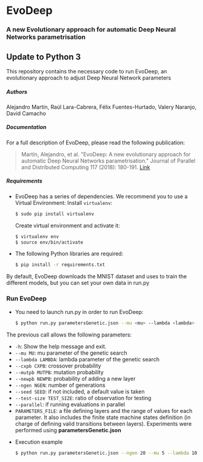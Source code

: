 # EvoDeep
### A new Evolutionary approach for automatic Deep Neural Networks parametrisation

## Update to Python 3

This repository contains the necessary code to run EvoDeep, an evolutionary approach to adjust Deep Neural Network parameters

##### Authors

Alejandro Martín, Raúl Lara-Cabrera, Félix Fuentes-Hurtado, Valery Naranjo, David Camacho

##### Documentation
For a full description of EvoDeep, please read the following publication:

> Martín, Alejandro, et al. "EvoDeep: A new evolutionary approach for automatic Deep Neural Networks parametrisation." Journal of Parallel and Distributed Computing 117 (2018): 180-191. [Link]

[Link]: https://www.researchgate.net/publication/320307342_EvoDeep_a_new_Evolutionary_approach_for_automatic_Deep_Neural_Networks_parametrisation


##### Requirements
- EvoDeep has a series of dependencies. We recommend you to use a Virtual Environment:
    Install `virtualenv`:
    ```sh
    $ sudo pip install virtualenv
    ```
    Create virtual environment and activate it:
    ```sh
    $ virtualenv env
    $ source env/bin/activate
    ```
- The following Python libraries are required:
    ```sh
    $ pip install -r requirements.txt
    ```
    
By default, EvoDeep downloads the MNIST dataset and uses to train the different models, but you can set your own data in run.py

### Run EvoDeep
- You need to launch run.py in order to run EvoDeep:
    ```sh
    $ python run.py parametersGenetic.json --mu <mu> --lambda <lambda> --cxpb <cxpb> --mutpb <mutpb> --newpb <newpb> --ngen <ngen> --parallel
    ```
The previous call allows the following parameters:
* `-h`: Show the help message and exit.
* `--mu MU`: mu parameter of the genetic search
* `--lambda LAMBDA`: lambda parameter of the genetic search
* `--cxpb CXPB`: crossover probability
* `--mutpb MUTPB`: mutation probability
* `--newpb NEWPB`: probability of adding a new layer
* `--ngen NGEN`: number of generations
* `--seed SEED`: if not included, a default value is taken
* `--test-size TEST_SIZE`: ratio of observation for testing
* `--parallel`: if running evaluations in parallel
* `PARAMETERS_FILE`: a file defining layers and the range of values for each parameter. It also includes the finite state machine states definition (in charge of defining valid transitions between layers). Experiments were performed using **parametersGenetic.json**

- Execution example
    ```sh
    $ python run.py parametersGenetic.json --ngen 20 --mu 5 --lambda 10 --newpb 0.5 --cxpb 0.5 --mutpb 0.5 --parallel
    ```
